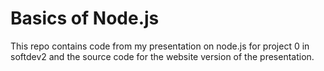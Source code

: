 # Basics of Node.js

This repo contains code from my presentation on node.js for project 0 in softdev2 and the source code for the website version of the presentation.

